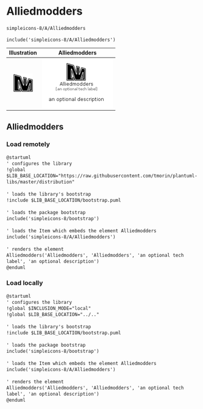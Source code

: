 # Alliedmodders


```text
simpleicons-8/A/Alliedmodders
```

```text
include('simpleicons-8/A/Alliedmodders')
```



| Illustration | Alliedmodders |
| :---: | :---: |
| ![illustration for Illustration](../../simpleicons-8/A/Alliedmodders.png) | ![illustration for Alliedmodders](../../simpleicons-8/A/Alliedmodders.Local.png) |




## Alliedmodders

### Load remotely
```plantuml
@startuml
' configures the library
!global $LIB_BASE_LOCATION="https://raw.githubusercontent.com/tmorin/plantuml-libs/master/distribution"

' loads the library's bootstrap
!include $LIB_BASE_LOCATION/bootstrap.puml

' loads the package bootstrap
include('simpleicons-8/bootstrap')

' loads the Item which embeds the element Alliedmodders
include('simpleicons-8/A/Alliedmodders')

' renders the element
Alliedmodders('Alliedmodders', 'Alliedmodders', 'an optional tech label', 'an optional description')
@enduml
```

### Load locally
```plantuml
@startuml
' configures the library
!global $INCLUSION_MODE="local"
!global $LIB_BASE_LOCATION="../.."

' loads the library's bootstrap
!include $LIB_BASE_LOCATION/bootstrap.puml

' loads the package bootstrap
include('simpleicons-8/bootstrap')

' loads the Item which embeds the element Alliedmodders
include('simpleicons-8/A/Alliedmodders')

' renders the element
Alliedmodders('Alliedmodders', 'Alliedmodders', 'an optional tech label', 'an optional description')
@enduml
```

